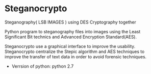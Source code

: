 Steganocrypto
==============
Steganography( LSB IMAGES ) using DES Cryptography together

Python program to steganography files into images using the Least Significant Bit technics and Advanced Encryption Standard(AES).

Steganocrypto use a graphical interface to improve the usability. Steganocrypto centralize the Stepic algorithm and AES techniques to improve the transfer of text data in order to avoid forensic techniques.

- Verrsion of python: python 2.7
